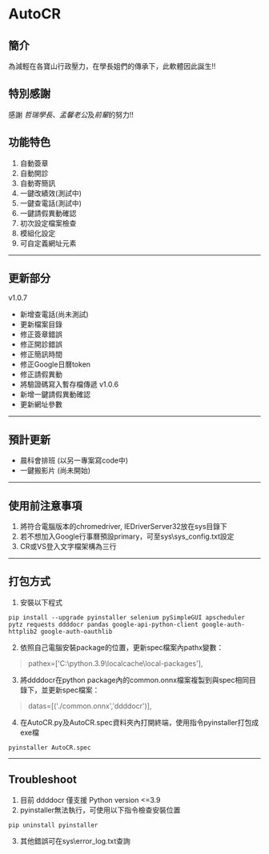 # AutoCR

## 簡介
為減輕在各寶山行政壓力，在學長姐們的傳承下，此軟體因此誕生!!

## 特別感謝
感謝 *哲瑞學長、孟馨老公*及*前輩*的努力!!

## 功能特色
1. 自動簽章
2. 自動開診
3. 自動寄簡訊
4. 一鍵改績效(測試中)
5. 一鍵查電話(測試中)
6. 一鍵請假異動確認
7. 初次設定檔案檢查
8. 模組化設定
9. 可自定義網址元素
------
## 更新部分
v1.0.7
* 新增查電話(尚未測試)
* 更新檔案目錄
* 修正簽章錯誤
* 修正開診錯誤
* 修正簡訊時間
* 修正Google日曆token
* 修正請假異動
* 將驗證碼寫入暫存檔傳遞
v1.0.6
* 新增一鍵請假異動確認
* 更新網址參數
------
## 預計更新
* 晨科會排班 (以另一專案寫code中)
* 一鍵搬影片 (尚未開始)
------
## 使用前注意事項
1. 將符合電腦版本的chromedriver, IEDriverServer32放在sys目錄下
2. 若不想加入Google行事曆預設primary，可至sys\\sys_config.txt設定
3. CR或VS登入文字檔架構為三行
------
## 打包方式
1. 安裝以下程式
```
pip install --upgrade pyinstaller selenium pySimpleGUI apscheduler pytz requests ddddocr pandas google-api-python-client google-auth-httplib2 google-auth-oauthlib
```
2. 依照自己電腦安裝package的位置，更新spec檔案內pathx變數：
> pathex=['C:\\python.3.9\\localcache\\local-packages'],
3. 將ddddocr在python package內的common.onnx檔案複製到與spec相同目錄下，並更新spec檔案：
> datas=[('./common.onnx','ddddocr')],
4. 在AutoCR.py及AutoCR.spec資料夾內打開終端，使用指令pyinstaller打包成exe檔
```
pyinstaller AutoCR.spec
```
------
## Troubleshoot
1. 目前 ddddocr 僅支援 Python version <=3.9
2. pyinstaller無法執行，可使用以下指令檢查安裝位置
```
pip uninstall pyinstaller
```
3. 其他錯誤可在sys\\error_log.txt查詢
